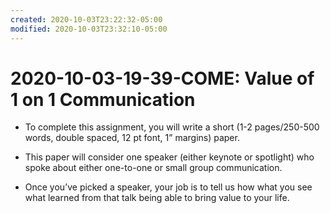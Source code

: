 ```yaml
---
created: 2020-10-03T23:22:32-05:00
modified: 2020-10-03T23:32:10-05:00
---
```


# 2020-10-03-19-39-COME: Value of 1 on 1 Communication

- To complete this assignment, you will write a short (1-2 pages/250-500 words, double spaced, 12 pt font, 1” margins) paper. 

- This paper will consider one speaker (either keynote or spotlight) who spoke about either one-to-one or small group communication.

- Once you’ve picked a speaker, your job is to tell us how what you see what learned from that talk being able to bring value to your life.